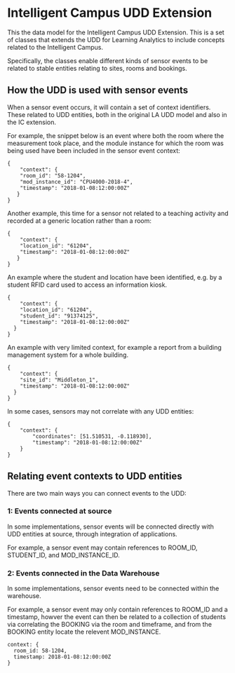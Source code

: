 # Intelligent Campus UDD Extension

This the data model for the Intelligent Campus UDD Extension. This is a set of classes that extends the UDD for Learning Analytics 
to include concepts related to the Intelligent Campus.

Specifically, the classes enable different kinds of sensor events to be related to stable entities relating to sites, rooms and bookings.

## How the UDD is used with sensor events

When a sensor event occurs, it will contain a set of context identifiers. These related to UDD entities, both in the original LA UDD model and also in the IC extension. 

For example, the snippet below is an event where both the room where the measurement took place, and the module instance for which
the room was being used have been included in the sensor event context:

~~~~
{
	"context": {
    "room_id": "58-1204",
    "mod_instance_id": "CPU4000-2018-4",
    "timestamp": "2018-01-08:12:00:00Z"
   }
}
~~~~

Another example, this time for a sensor not related to a teaching activity and recorded at a generic location rather than a room:

~~~~
{
	"context": {
    "location_id": "61204",
    "timestamp": "2018-01-08:12:00:00Z"
   }
}
~~~~

An example where the student and location have been identified, e.g. by a student RFID card used to access an information kiosk.

~~~~
{
	"context": {
    "location_id": "61204",
    "student_id": "91374125",
    "timestamp": "2018-01-08:12:00:00Z"
  }
}
~~~~

An example with very limited context, for example a report from a building management system for a whole building.

~~~~
{
	"context": {
    "site_id": "Middleton_1",
    "timestamp": "2018-01-08:12:00:00Z"
  }
}
~~~~

In some cases, sensors may not correlate with any UDD entities:

~~~~
{
	"context": {
		"coordinates": [51.510531, -0.118930],
		"timestamp": "2018-01-08:12:00:00Z"
	}
}
~~~~

## Relating event contexts to UDD entities

There are two main ways you can connect events to the UDD:

### 1: Events connected at source

In some implementations, sensor events will be connected directly with UDD entities at source, through integration of applications.

For example, a sensor event may contain references to ROOM_ID, STUDENT_ID, and MOD_INSTANCE_ID.

### 2: Events connected in the Data Warehouse

In some implementations, sensor events need to be connected within the warehouse.

For example, a sensor event may only contain references to ROOM_ID and a timestamp, 
howver the event can then be related to a collection of students via correlating the BOOKING via the room and timeframe, and 
from the BOOKING entity locate the relevent MOD_INSTANCE.

~~~~
context: {
  room_id: 58-1204,
  timestamp: 2018-01-08:12:00:00Z
}
~~~~

